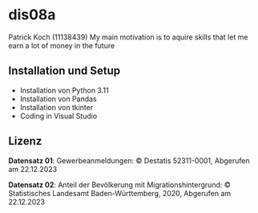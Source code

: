 # dis08a
Patrick Koch (11138439)
My main motivation is to aquire skills that let me earn a lot of money in the future

## Installation und Setup
- Installation von Python 3.11
- Installation von Pandas
- Installation von tkinter
- Coding in Visual Studio

## Lizenz
**Datensatz 01**: Gewerbeanmeldungen: © Destatis 52311-0001, Abgerufen am 22.12.2023

**Datensatz 02**: Anteil der Bevölkerung mit Migrationshintergrund: © Statistisches Landesamt Baden-Württemberg, 2020, Abgerufen am 22.12.2023
